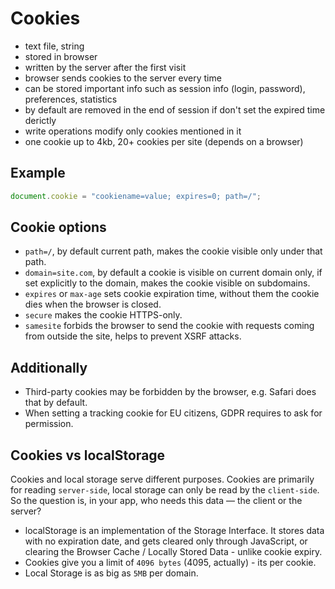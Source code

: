 # Cookies

* text file, string
* stored in browser
* written by the server after the first visit
* browser sends cookies to the server every time
* can be stored important info such as session info (login, password), preferences, statistics
* by default are removed in the end of session if don't set the expired time derictly
* write operations modify only cookies mentioned in it
* one cookie up to 4kb, 20+ cookies per site (depends on a browser)

## Example

```js
document.cookie = "cookiename=value; expires=0; path=/";
```

## Cookie options

* `path=/`, by default current path, makes the cookie visible only under that path.
* `domain=site.com`, by default a cookie is visible on current domain only, if set explicitly to the domain, makes the cookie visible on subdomains.
* `expires` or `max-age` sets cookie expiration time, without them the cookie dies when the browser is closed.
* `secure` makes the cookie HTTPS-only.
* `samesite` forbids the browser to send the cookie with requests coming from outside the site, helps to prevent XSRF attacks.

## Additionally

* Third-party cookies may be forbidden by the browser, e.g. Safari does that by default.
* When setting a tracking cookie for EU citizens, GDPR requires to ask for permission.

## Cookies vs localStorage

Cookies and local storage serve different purposes. Cookies are primarily for reading `server-side`, local storage can only be read by the `client-side`. So the question is, in your app, who needs this data — the client or the server?

* localStorage is an implementation of the Storage Interface. It stores data with no expiration date, and gets cleared only through JavaScript, or clearing the Browser Cache / Locally Stored Data - unlike cookie expiry.
* Cookies give you a limit of `4096 bytes` (4095, actually) - its per cookie. 
* Local Storage is as big as `5MB` per domain.



